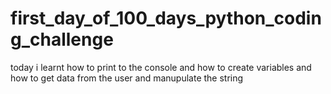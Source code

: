 # first_day_of_100_days_python_coding_challenge
today i learnt how to print to the console and how to create variables and how to get data from the user and manupulate the string
